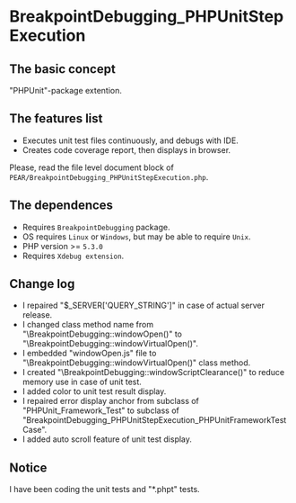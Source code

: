 BreakpointDebugging_PHPUnitStepExecution
========================================

The basic concept
-----------------

"PHPUnit"-package extention.

The features list
-----------------

* Executes unit test files continuously, and debugs with IDE.
* Creates code coverage report, then displays in browser.

Please, read the file level document block of `PEAR/BreakpointDebugging_PHPUnitStepExecution.php`.

The dependences
---------------

* Requires `BreakpointDebugging` package.
* OS requires `Linux` or `Windows`, but may be able to require `Unix`.
* PHP version >= `5.3.0`
* Requires `Xdebug extension`.

Change log
----------

* I repaired "$_SERVER['QUERY_STRING']" in case of actual server release.
* I changed class method name from "\BreakpointDebugging::windowOpen()" to "\BreakpointDebugging::windowVirtualOpen()".
* I embedded "windowOpen.js" file to "\BreakpointDebugging::windowVirtualOpen()" class method.
* I created "\BreakpointDebugging::windowScriptClearance()" to reduce memory use in case of unit test.
* I added color to unit test result display.
* I repaired error display anchor from subclass of "PHPUnit_Framework_Test" to subclass of  "BreakpointDebugging_PHPUnitStepExecution_PHPUnitFrameworkTestCase".
* I added auto scroll feature of unit test display.

Notice
------

I have been coding the unit tests and "*.phpt" tests.
